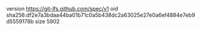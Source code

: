 version https://git-lfs.github.com/spec/v1
oid sha256:df2e7a3bdaa44ba01b71c0a5b438dc2a63025e27e0a6ef4884e7eb9d5559178b
size 5902
